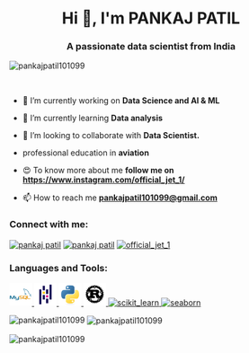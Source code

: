 <h1 align="center">Hi 👋, I'm PANKAJ PATIL</h1>
<h3 align="center">A passionate data scientist from India</h3>

<p align="left"> <img src="https://komarev.com/ghpvc/?username=pankajpatil101099&label=Profile%20views&color=0e75b6&style=flat" alt="pankajpatil101099" /> </p>
<p align="left"> <a href="https://twitter.com/" target="blank"><img src="https://img.shields.io/twitter/follow/?logo=twitter&style=for-the-badge" alt="" /></a> </p>

- 🔭 I’m currently working on **Data Science and AI & ML**

- 🌱 I’m currently learning **Data analysis**

- 👯 I’m looking to collaborate with **Data Scientist.**

- professional education in **aviation**

- 😍 To know more about me **follow me on https://www.instagram.com/official_jet_1/**

- 📫 How to reach me **pankajpatil101099@gmail.com**

<h3 align="left">Connect with me:</h3>
<p align="left">
<a href="https://linkedin.com/in/pankaj patil" target="blank"><img align="center" src="https://raw.githubusercontent.com/rahuldkjain/github-profile-readme-generator/master/src/images/icons/Social/linked-in-alt.svg" alt="pankaj patil" height="30" width="40" /></a>
<a href="https://stackoverflow.com/users/pankaj patil" target="blank"><img align="center" src="https://raw.githubusercontent.com/rahuldkjain/github-profile-readme-generator/master/src/images/icons/Social/stack-overflow.svg" alt="pankaj patil" height="30" width="40" /></a>
<a href="https://instagram.com/official_jet_1" target="blank"><img align="center" src="https://raw.githubusercontent.com/rahuldkjain/github-profile-readme-generator/master/src/images/icons/Social/instagram.svg" alt="official_jet_1" height="30" width="40" /></a>
</p>

<h3 align="left">Languages and Tools:</h3>
<p align="left"> <a href="https://www.mysql.com/" target="_blank" rel="noreferrer"> <img src="https://raw.githubusercontent.com/devicons/devicon/master/icons/mysql/mysql-original-wordmark.svg" alt="mysql" width="40" height="40"/> </a> <a href="https://pandas.pydata.org/" target="_blank" rel="noreferrer"> <img src="https://raw.githubusercontent.com/devicons/devicon/2ae2a900d2f041da66e950e4d48052658d850630/icons/pandas/pandas-original.svg" alt="pandas" width="40" height="40"/> </a> <a href="https://www.python.org" target="_blank" rel="noreferrer"> <img src="https://raw.githubusercontent.com/devicons/devicon/master/icons/python/python-original.svg" alt="python" width="40" height="40"/> </a> <a href="https://www.rust-lang.org" target="_blank" rel="noreferrer"> <img src="https://raw.githubusercontent.com/devicons/devicon/master/icons/rust/rust-plain.svg" alt="rust" width="40" height="40"/> </a> <a href="https://scikit-learn.org/" target="_blank" rel="noreferrer"> <img src="https://upload.wikimedia.org/wikipedia/commons/0/05/Scikit_learn_logo_small.svg" alt="scikit_learn" width="40" height="40"/> </a> <a href="https://seaborn.pydata.org/" target="_blank" rel="noreferrer"> <img src="https://seaborn.pydata.org/_images/logo-mark-lightbg.svg" alt="seaborn" width="40" height="40"/> </a> </p>

<p><img align="left" src="https://github-readme-stats.vercel.app/api/top-langs?username=pankajpatil101099&show_icons=true&locale=en&layout=compact" alt="pankajpatil101099" /></p>

<p>&nbsp;<img align="center" src="https://github-readme-stats.vercel.app/api?username=pankajpatil101099&show_icons=true&locale=en" alt="pankajpatil101099" /></p>

<p><img align="center" src="https://github-readme-streak-stats.herokuapp.com/?user=pankajpatil101099&" alt="pankajpatil101099" /></p>

